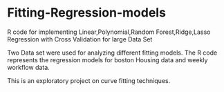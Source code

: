 # Fitting-Regression-models
R code for implementing Linear,Polynomial,Random Forest,Ridge,Lasso Regression with Cross Validation for large Data Set


Two Data set were used for analyzing different fitting models.
The R code represents the regression models for boston Housing data and weekly workflow data.

This is an exploratory project on curve fitting techniques.
